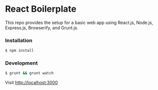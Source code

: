 # React Boilerplate

This repo provides the setup for a basic web app using React.js, Node.js, Express.js, Browserify, and Grunt.js.

### Installation

````bash
$ npm install
````

### Development

````bash
$ grunt && grunt watch
````

Visit [http://localhost:3000](http://localhost:3000)
